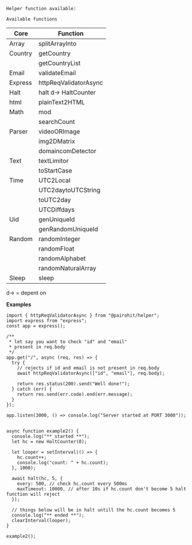 `Helper function available:`

`Available functions`

| Core    | Function              |
| ------- | --------------------- |
| Array   | splitArrayInto        |
| Country | getCountry            |
|         | getCountryList        |
| Email   | validateEmail         |
| Express | httpReqValidatorAsync |
| Halt    | halt d-> HaltCounter  |
| html    | plainText2HTML        |
| Math    | mod                   |
|         | searchCount           |
| Parser  | videoORImage          |
|         | img2DMatrix           |
|         | domaincomDetector     |
| Text    | textLimitor           |
|         | toStartCase           |
| Time    | UTC2Local             |
|         | UTC2daytoUTCString    |
|         | toUTC2day             |
|         | UTCDiffdays           |
| Uid     | genUniqueId           |
|         | genRandomUniqueId     |
| Random  | randomInteger         |
|         | randomFloat           |
|         | randomAlphabet        |
|         | randomNaturalArray    |
| Sleep   | sleep                 |

d-> = depent on

**Examples**

```
import { httpReqValidatorAsync } from "@pairohit/helper";
import express from "express";
const app = express();

/**
 * let say you want to check "id" and "email"
 * present in req.body
 */
app.get("/", async (req, res) => {
  try {
    // rejects if id and email is not present in req.body
    await httpReqValidatorAsync(["id", "email"], req.body);

    return res.status(200).send("Well done!");
  } catch (err) {
    return res.send(err.code).end(err.message);
  }
});

app.listen(3000, () => console.log("Server started at PORT 3000"));

```

```

async function example2() {
  console.log("** started **");
  let hc = new HaltCounter(0);

  let looper = setInterval(() => {
    hc.count++;
    console.log("count: " + hc.count);
  }, 1000);

  await halt(hc, 5, {
    every: 500, // check hc.count every 500ms
    maxTimeout: 10000, // after 10s if hc.count don't become 5 halt function will reject
  });

  // things below will be in halt untill the hc.count becomes 5
  console.log("** ended **");
  clearInterval(looper);
}

example2();

```
